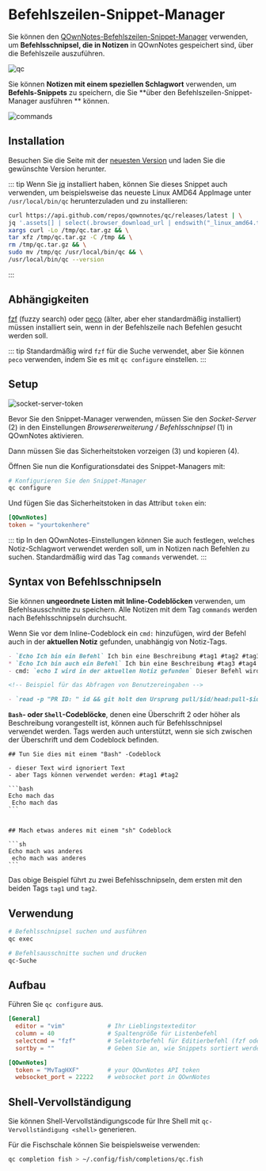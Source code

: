 # Befehlszeilen-Snippet-Manager

Sie können den [QOwnNotes-Befehlszeilen-Snippet-Manager](https://github.com/qownnotes/qc) verwenden, um **Befehlsschnipsel, die in Notizen** in QOwnNotes gespeichert sind, über die Befehlszeile auszuführen.

![qc](/img/qc.png)

Sie können **Notizen mit einem speziellen Schlagwort** verwenden, um **Befehls-Snippets** zu speichern, die Sie **über den Befehlszeilen-Snippet-Manager ausführen ** können.

![commands](/img/commands.png)

## Installation

Besuchen Sie die Seite mit der [neuesten Version](https://github.com/qownnotes/qc/releases/latest) und laden Sie die gewünschte Version herunter.

::: tip
Wenn Sie [jq](https://stedolan.github.io/jq) installiert haben, können Sie dieses Snippet auch verwenden, um beispielsweise das neueste Linux AMD64 AppImage unter `/usr/local/bin/qc` herunterzuladen und zu installieren:

```bash
curl https://api.github.com/repos/qownnotes/qc/releases/latest | \
jq '.assets[] | select(.browser_download_url | endswith("_linux_amd64.tar.gz")) | .browser_download_url' | \
xargs curl -Lo /tmp/qc.tar.gz && \
tar xfz /tmp/qc.tar.gz -C /tmp && \
rm /tmp/qc.tar.gz && \
sudo mv /tmp/qc /usr/local/bin/qc && \
/usr/local/bin/qc --version
```
:::

## Abhängigkeiten

[fzf](https://github.com/junegunn/fzf) (fuzzy search) oder [peco](https://github.com/peco/peco) (älter, aber eher standardmäßig installiert) müssen installiert sein, wenn in der Befehlszeile nach Befehlen gesucht werden soll.

::: tip
Standardmäßig wird `fzf` für die Suche verwendet, aber Sie können `peco` verwenden, indem Sie es mit `qc configure` einstellen.
:::

## Setup

![socket-server-token](/img/socket-server-token.png)

Bevor Sie den Snippet-Manager verwenden, müssen Sie den *Socket-Server* (2) in den Einstellungen *Browsererweiterung / Befehlsschnipsel* (1) in QOwnNotes aktivieren.

Dann müssen Sie das Sicherheitstoken vorzeigen (3) und kopieren (4).

Öffnen Sie nun die Konfigurationsdatei des Snippet-Managers mit:

```bash
# Konfigurieren Sie den Snippet-Manager
qc configure
```

Und fügen Sie das Sicherheitstoken in das Attribut `token` ein:

```toml
[QOwnNotes]
token = "yourtokenhere"
```

::: tip
In den QOwnNotes-Einstellungen können Sie auch festlegen, welches Notiz-Schlagwort verwendet werden soll, um in Notizen nach Befehlen zu suchen. Standardmäßig wird das Tag `commands` verwendet.
:::

## Syntax von Befehlsschnipseln

Sie können **ungeordnete Listen mit Inline-Codeblöcken** verwenden, um Befehlsausschnitte zu speichern. Alle Notizen mit dem Tag `commands` werden nach Befehlsschnipseln durchsucht.

Wenn Sie vor dem Inline-Codeblock ein `cmd:` hinzufügen, wird der Befehl auch in der **aktuellen Notiz** gefunden, unabhängig von Notiz-Tags.

```markdown
- `Echo Ich bin ein Befehl` Ich bin eine Beschreibung #tag1 #tag2 #tag3
* `Echo Ich bin auch ein Befehl` Ich bin eine Beschreibung #tag3 #tag4 #tag5
- cmd: `echo I wird in der aktuellen Notiz gefunden` Dieser Befehl wird in der aktuellen Notiz unabhängig von Notiz-Tags gefunden

<!-- Beispiel für das Abfragen von Benutzereingaben -->

- `read -p "PR ID: " id && git holt den Ursprung pull/$id/head:pull-$id && git checkout pull-$id` Fragen Sie nach der Pull-Request-ID und Checkout-Pull-Request
```

**`Bash`- oder `Shell`-Codeblöcke**, denen eine Überschrift 2 oder höher als Beschreibung vorangestellt ist, können auch für Befehlsschnipsel verwendet werden. Tags werden auch unterstützt, wenn sie sich zwischen der Überschrift und dem Codeblock befinden.

    ## Tun Sie dies mit einem "Bash" -Codeblock

    - dieser Text wird ignoriert Text
    - aber Tags können verwendet werden: #tag1 #tag2

    ```bash
    Echo mach das
     Echo mach das
    ```


    ## Mach etwas anderes mit einem "sh" Codeblock

    ```sh
    Echo mach was anderes
     echo mach was anderes
    ```

Das obige Beispiel führt zu zwei Befehlsschnipseln, dem ersten mit den beiden Tags `tag1` und `tag2`.

## Verwendung

```bash
# Befehlsschnipsel suchen und ausführen
qc exec
```

```bash
# Befehlsausschnitte suchen und drucken
qc-Suche
```

## Aufbau

Führen Sie `qc configure` aus.

```toml
[General]
  editor = "vim"            # Ihr Lieblingstexteditor
  column = 40               # Spaltengröße für Listenbefehl
  selectcmd = "fzf"         # Selektorbefehl für Editierbefehl (fzf oder peco)
  sortby = ""               # Geben Sie an, wie Snippets sortiert werden (recency (default), -recency, description, -description, command, -command, output, -output)

[QOwnNotes]
  token = "MvTagHXF"        # your QOwnNotes API token
  websocket_port = 22222    # websocket port in QOwnNotes
```

## Shell-Vervollständigung

Sie können Shell-Vervollständigungscode für Ihre Shell mit `qc-Vervollständigung <shell>` generieren.

Für die Fischschale können Sie beispielsweise verwenden:

```bash
qc completion fish > ~/.config/fish/completions/qc.fish
```
